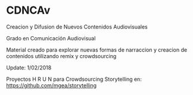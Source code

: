 # CDNCAv
Creacion y Difusion de Nuevos Contenidos Audiovisuales

Grado en Comunicación Audiovisual


Material creado para explorar nuevas formas de narraccion y creacion de contenidos 
utilizando remix y crowdsourcing


Update: 1/02/2018

Proyectos H R U N para Crowdsourcing Storytelling en: https://github.com/mgea/storytelling

